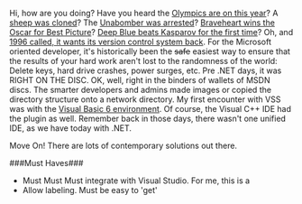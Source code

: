 <!--{Title:"Source Control - Your Source Isn't Safe. Move Onto .", PublishedOn:"2009-07-10T06:00:44", Intro:"Hi, how are you doing? Have you heard the Olympics are on this year? A sheep was cloned? The Unabomb"} -->


Hi, how are you doing? Have you heard the <a href="http://en.wikipedia.org/wiki/1996_Summer_Olympics">Olympics are on this year</a>? A <a href="http://en.wikipedia.org/wiki/Dolly_the_sheep">sheep was cloned</a>? The <a href="http://www.bing.com/images/search?q=unabomber">Unabomber was arrested</a>? <a href="http://en.wikipedia.org/wiki/Braveheart">Braveheart wins the Oscar for Best Picture</a>? <a href="http://www.cnn.com/WORLD/9705/kasparov.vs.dblue/first.match/index.html">Deep Blue beats Kasparov for the first time</a>? Oh, and <a href="http://en.wikipedia.org/wiki/Microsoft_Visual_SourceSafe">1996 called, it wants its version control system back</a>.
For the Microsoft oriented developer, it's historically been the <strike>safe</strike> easiest way to ensure that the results of your hard work aren't lost to the randomness of the world: Delete keys, hard drive crashes, power surges, etc. Pre .NET days, it was RIGHT ON THE DISC. OK, well, right in the binders of wallets of MSDN discs. The smarter developers and admins made images or copied the directory structure onto a network directory.
My first encounter with VSS was with the <a href="http://www.vbmigration.com/Images/Whitepapers/vb6ide.png">Visual Basic 6 environment</a>. Of course, the Visual C++ IDE had the plugin as well. Remember back in those days, there wasn't one unified IDE, as we have today with .NET. 

Move On!
There are lots of contemporary solutions out there.

###Must Haves###

* Must Must Must integrate with Visual Studio. For me, this is a 
* Allow labeling. Must be easy to 'get' 

